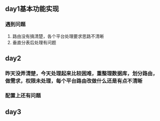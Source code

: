 ## day1基本功能实现
### 遇到问题
1. 路由没有搞清楚，各个平台处理要求思路不清晰
2. 垂直分表后处理有问题

## day2
 ###  昨天没弄清楚，今天处理起来比较困难，重整理数据库，划分路由，做需求，权限未处理，每个平台路由改做什么还是有点不清晰
 
 ### 配置上还有问题

## day3

